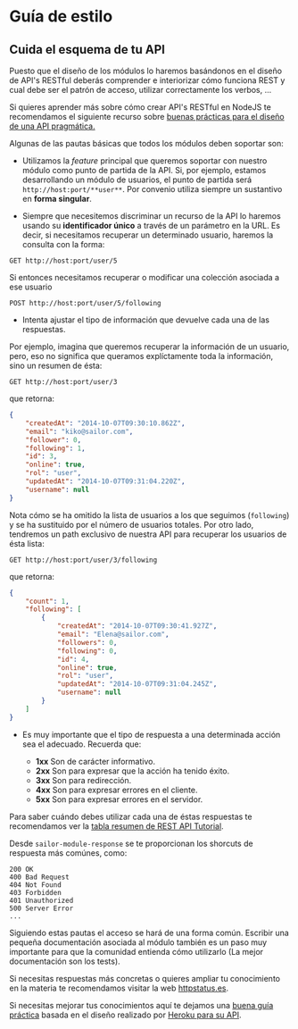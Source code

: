 # Guía de estilo

## Cuida el esquema de tu API

Puesto que el diseño de los módulos lo haremos basándonos en el diseño de API's RESTful deberás comprender e interiorizar cómo funciona REST y cual debe ser el patrón de acceso, utilizar correctamente los verbos, ...

Si quieres aprender más sobre cómo crear API's RESTful en NodeJS te recomendamos el siguiente recurso sobre [buenas prácticas para el diseño de una API pragmática.](http://elbauldelprogramador.com/buenas-practicas-para-el-diseno-de-una-api-restful-pragmatica/)

Algunas de las pautas básicas que todos los módulos deben soportar son:

* Utilizamos la *feature* principal que queremos soportar con nuestro módulo como punto de partida de la API. Si, por ejemplo, estamos desarrollando un módulo de usuarios, el punto de partida será `http://host:port/**user**`. Por convenio utiliza siempre un sustantivo en **forma singular**.

* Siempre que necesitemos discriminar un recurso de la API lo haremos usando su **identificador único** a través de un parámetro en la URL. Es decir, si necesitamos recuperar un determinado usuario, haremos la consulta con la forma:

```
GET http://host:port/user/5
```

Si entonces necesitamos recuperar o modificar una colección asociada a ese usuario

```
POST http://host:port/user/5/following
```

* Intenta ajustar el tipo de información que devuelve cada una de las respuestas.

Por ejemplo, imagina que queremos recuperar la información de un usuario, pero, eso no significa que queramos explíctamente toda la información, sino un resumen de ésta:

```
GET http://host:port/user/3
```
que retorna:

```json
{
    "createdAt": "2014-10-07T09:30:10.862Z",
    "email": "kiko@sailor.com",
    "follower": 0,
    "following": 1,
    "id": 3,
    "online": true,
    "rol": "user",
    "updatedAt": "2014-10-07T09:31:04.220Z",
    "username": null
}
```

Nota cómo se ha omitido la lista de usuarios a los que seguimos (`following`) y se ha sustituido por el número de usuarios totales. Por otro lado, tendremos un path exclusivo de nuestra API para recuperar los usuarios de ésta lista:

```
GET http://host:port/user/3/following
```

que retorna:

```json
{
    "count": 1,
    "following": [
        {
            "createdAt": "2014-10-07T09:30:41.927Z",
            "email": "Elena@sailor.com",
            "followers": 0,
            "following": 0,
            "id": 4,
            "online": true,
            "rol": "user",
            "updatedAt": "2014-10-07T09:31:04.245Z",
            "username": null
        }
    ]
}
```

* Es muy importante que el tipo de respuesta a una determinada acción sea el adecuado. Recuerda que:

  + **1xx** Son de carácter informativo.
  + **2xx** Son para expresar que la acción ha tenido éxito.
  + **3xx** Son para redirección.
  + **4xx** Son para expresar errores en el cliente.
  + **5xx** Son para expresar errores en el servidor.

Para saber cuándo debes utilizar cada una de éstas respuestas te recomendamos ver la [tabla resumen de REST API Tutorial](http://www.restapitutorial.com/lessons/httpmethods.html).

Desde `sailor-module-response` se te proporcionan los shorcuts de respuesta más comúnes, como:

```
200 OK
400 Bad Request
404 Not Found
403 Forbidden
401 Unauthorized
500 Server Error
...
```

Siguiendo estas pautas el acceso se hará de una forma común. Escribir una pequeña documentación asociada al módulo también es un paso muy importante para que la comunidad entienda cómo utilizarlo (La mejor documentación son los tests).

Si necesitas respuestas más concretas o quieres ampliar tu conocimiento en la materia te recomendamos visitar la web [httpstatus.es](http://httpstatus.es/).

Si necesitas mejorar tus conocimientos aquí te dejamos una [buena guía práctica](https://github.com/interagent/http-api-design) basada en el diseño realizado por [Heroku para su API](https://devcenter.heroku.com/articles/platform-api-reference).

